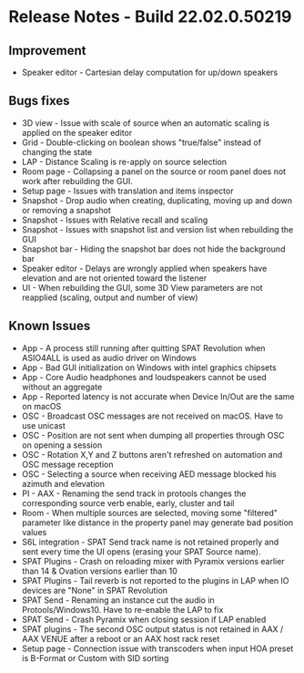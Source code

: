# Release Notes - Build 22.02.0.50219

## Improvement

- Speaker editor - Cartesian delay computation for up/down speakers

## Bugs fixes
- 3D view - Issue with scale of source when an automatic scaling is applied on the speaker editor
- Grid - Double-clicking on boolean shows "true/false" instead of changing the state
- LAP - Distance Scaling is re-apply on source selection
- Room page - Collapsing a panel on the source or room panel does not work after rebuilding the GUI.
- Setup page - Issues with translation and items inspector
- Snapshot - Drop audio when creating, duplicating, moving up and down or removing a snapshot
- Snapshot - Issues with Relative recall and scaling
- Snapshot - Issues with snapshot list and version list when rebuilding the GUI
- Snapshot bar - Hiding the snapshot bar does not hide the background bar
- Speaker editor - Delays are wrongly applied when speakers have elevation and are not oriented toward the listener
- UI - When rebuilding the GUI, some 3D View parameters are not reapplied (scaling, output and number of view)
 
## Known Issues
- App - A process still running after quitting SPAT Revolution when ASIO4ALL is used as audio driver on Windows
- App - Bad GUI initialization on Windows with intel graphics chipsets
- App - Core Audio headphones and loudspeakers cannot be used without an aggregate
- App - Reported latency is not accurate when Device In/Out are the same on macOS
- OSC - Broadcast OSC messages are not received on macOS. Have to use unicast
- OSC - Position are not sent when dumping all properties through OSC on opening a session
- OSC - Rotation X,Y and Z buttons aren't refreshed on automation and OSC message reception
- OSC - Selecting a source when receiving AED message blocked his azimuth and elevation
- PI - AAX - Renaming the send track in protools changes the corresponding source verb enable, early, cluster and tail
- Room - When multiple sources are selected, moving some "filtered" parameter like distance in the property panel may generate bad position values
- S6L integration -  SPAT Send track name is not retained properly and sent every time the UI opens (erasing your SPAT Source name).
- SPAT Plugins - Crash on reloading mixer with Pyramix versions earlier than 14 & Ovation versions earlier than 10
- SPAT Plugins - Tail reverb is not reported to the plugins in LAP when IO devices are "None" in SPAT Revolution
- SPAT Send -  Renaming an instance cut the audio in Protools/Windows10. Have to re-enable the LAP to fix
- SPAT Send - Crash Pyramix when closing session if LAP enabled
- SPAT plugins - The second OSC output status is not retained in AAX / AAX VENUE after a reboot or an AAX host rack reset
- Setup page - Connection issue with transcoders when input HOA preset is B-Format or Custom with SID sorting
